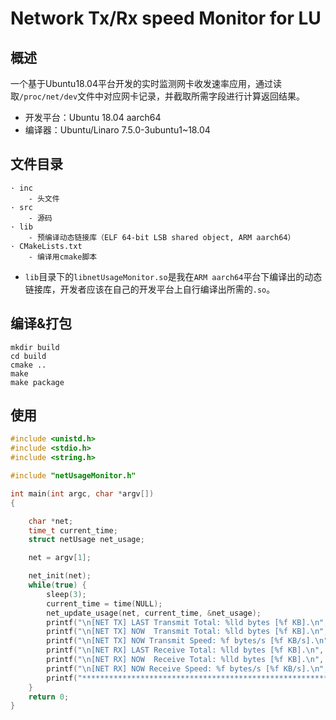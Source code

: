 # Network Tx/Rx speed Monitor for LU
## 概述

一个基于Ubuntu18.04平台开发的实时监测网卡收发速率应用，通过读取`/proc/net/dev`文件中对应网卡记录，并截取所需字段进行计算返回结果。

- 开发平台：Ubuntu 18.04 aarch64
- 编译器：Ubuntu/Linaro 7.5.0-3ubuntu1~18.04

## 文件目录

```shell
· inc
	- 头文件
· src
	- 源码
· lib
	- 预编译动态链接库（ELF 64-bit LSB shared object, ARM aarch64）
· CMakeLists.txt
	- 编译用cmake脚本
```

- `lib`目录下的`libnetUsageMonitor.so`是我在`ARM aarch64`平台下编译出的动态链接库，开发者应该在自己的开发平台上自行编译出所需的`.so`。

## 编译&打包

```shell
mkdir build
cd build
cmake ..
make
make package
```

## 使用

```c
#include <unistd.h>
#include <stdio.h>
#include <string.h>

#include "netUsageMonitor.h"

int main(int argc, char *argv[])
{

    char *net;
    time_t current_time;
    struct netUsage net_usage;

    net = argv[1];

    net_init(net);
    while(true) {
        sleep(3);
        current_time = time(NULL);
        net_update_usage(net, current_time, &net_usage);
        printf("\n[NET TX] LAST Transmit Total: %lld bytes [%f KB].\n", net_usage.net_previous_transmit_total, (double)(net_usage.net_previous_transmit_total / 1024));
        printf("\n[NET TX] NOW  Transmit Total: %lld bytes [%f KB].\n", net_usage.net_current_transmit_total, (double)(net_usage.net_current_transmit_total / 1024));
        printf("\n[NET TX] NOW Transmit Speed: %f bytes/s [%f KB/s].\n", net_usage.net_transmit_speed, (net_usage.net_transmit_speed / 1024));
        printf("\n[NET RX] LAST Receive Total: %lld bytes [%f KB].\n", net_usage.net_previous_receive_total, (double)(net_usage.net_previous_receive_total / 1024));
        printf("\n[NET RX] NOW  Receive Total: %lld bytes [%f KB].\n", net_usage.net_current_receive_total, (double)(net_usage.net_current_receive_total / 1024));
        printf("\n[NET RX] NOW Receive Speed: %f bytes/s [%f KB/s].\n", net_usage.net_receive_speed, (net_usage.net_receive_speed / 1024));
        printf("*********************************************************************************************************\n");
    }
    return 0;
}

```

